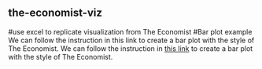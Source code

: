 ## the-economist-viz
#use excel to replicate visualization from The Economist
#Bar plot example
We can follow the instruction in this link to create a bar plot with the style of The Economist.
We can follow the instruction in [this link](https://github.com/jiashenyue/data-viz-non-coders-boot-camp/blob/main/replicate-the-economist-viz-excel.md) to create a bar plot with the style of The Economist.
